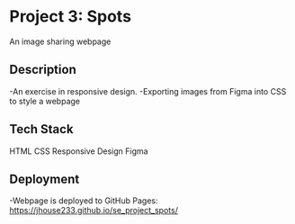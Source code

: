 # Project 3: Spots
An image sharing webpage

## Description
-An exercise in responsive design. 
-Exporting images from Figma into CSS to style a webpage

## Tech Stack
HTML
CSS
Responsive Design
Figma

## Deployment
-Webpage is deployed to GitHub Pages:
 https://jhouse233.github.io/se_project_spots/


